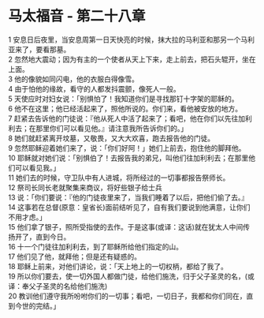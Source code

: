 # 马太福音 - 第二十八章
  
 1 安息日后夜里，当安息周第一日天快亮的时候，抹大拉的马利亚和那另一个马利亚来了，要看那墓。  
 2 忽然地大震动；因为有主的一个使者从天上下来，走上前去，把石头辊开，坐在上面。  
 3 他的像貌如同闪电，他的衣服白得像雪。  
 4 由于怕他的缘故，看守的人都发抖震颤，像死人一般。  
 5 天使应时对妇女说：「别惧怕了！我知道你们是寻找那钉十字架的耶稣的。  
 6 他不在这里；他已经活起来了，照他所说的。你们来，看他被安放的地方。  
 7 赶紧去告诉他的门徒说：『他从死人中活了起来了；看吧，他在你们以先往加利利去；在那里你们可以看见他。』请注意我所告诉你们的。」  
 8 她们就赶紧离开坟墓，又敬畏，又大大欢喜，跑去报告他的门徒。  
 9 忽然耶稣迎着她们来了，说：「你们好阿！」她们上前去，抱住他的脚拜他。  
 10 耶稣就对她们说：「别惧伯了！去报告我的弟兄，叫他们往加利利去；在那里他们可以看见我。」  
 11 她们去的时候，守卫队中有人进城，将所经过的一切事都报告祭师长。  
 12 祭司长同长老就聚集来商议，将好些银子给士兵  
 13 说：「你们要说：『他的门徒夜里来了，当我们睡着了以后，把他们偷了去。』  
 14 这事若在总督(原意：皇省长)面前结听见了，自有我们要说到他满意，让你们不用才虑。」  
 15 他们拿了银子，照所受指使的去作。于是这事(或译：这话)就在犹太人中间传扬开了，直到今日。  
 16 十一个门徒往加利利去，到了耶稣所给他们指定的山。  
 17 他们见了他，就拜他；但是还有疑惑的。  
 18 耶稣上前来，对他们讲论，说：「天上地上的一切权柄，都给了我了。  
 19 所以你们要去，使一切外国人都做门徒，给他们施洗，归于父子圣灵的名，(或译：奉父子圣灵的名给他们施洗)  
 20 教训他们遵守我所吩咐你们的一切事；看吧，一切日子，我都和你们同在，直到今世的完结。」